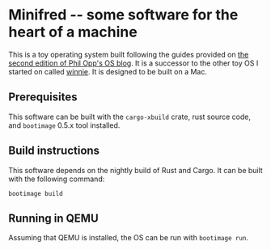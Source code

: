 # Minifred -- some software for the heart of a machine

This is a toy operating system built following the guides provided on [the second edition of Phil Opp's OS blog](https://os.phil-opp.com). It is a successor to the other toy OS I started on called [winnie](https://github.com/jcaudle/winnie). It is designed to be built on a Mac.

## Prerequisites

This software can be built with the `cargo-xbuild` crate, rust source code, and `bootimage` 0.5.x tool installed.

## Build instructions

This software depends on the nightly build of Rust and Cargo. It can be built with the following command:

    bootimage build

## Running in QEMU

Assuming that QEMU is installed, the OS can be run with `bootimage run`.

